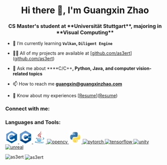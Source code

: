<h1 align="center">Hi there 👋, I'm Guangxin Zhao</h1>
<h3 align="center">CS Master's student at **Universität Stuttgart**, majoring in **Visual Computing**</h3>

- 🌱 I’m currently learning **`Vulkan`, `Diligent Engine`**

- 👨‍💻 All of my projects are available at [[github.com/as3ert](https://github.com/as3ert)]([github.com/as3ert](https://github.com/as3ert))

- 💬 Ask me about ****C/C++**, **Python**, **Java**, and computer vision-related topics**

- 📫 How to reach me **[guangxin@guangxinzhao.com](mailto:guangxin@guangxinzhao.com)**

- 📄 Know about my experiences [[Resume](http://resume.guangxinzhao.com)]([Resume](http://resume.guangxinzhao.com))

<h3 align="left">Connect with me:</h3>
<p align="left">
</p>

<h3 align="left">Languages and Tools:</h3>
<p align="left"> <a href="https://www.cprogramming.com/" target="_blank" rel="noreferrer"> <img src="https://raw.githubusercontent.com/devicons/devicon/master/icons/c/c-original.svg" alt="c" width="40" height="40"/> </a> <a href="https://www.w3schools.com/cpp/" target="_blank" rel="noreferrer"> <img src="https://raw.githubusercontent.com/devicons/devicon/master/icons/cplusplus/cplusplus-original.svg" alt="cplusplus" width="40" height="40"/> </a> <a href="https://www.java.com" target="_blank" rel="noreferrer"> <img src="https://raw.githubusercontent.com/devicons/devicon/master/icons/java/java-original.svg" alt="java" width="40" height="40"/> </a> <a href="https://opencv.org/" target="_blank" rel="noreferrer"> <img src="https://www.vectorlogo.zone/logos/opencv/opencv-icon.svg" alt="opencv" width="40" height="40"/> </a> <a href="https://www.python.org" target="_blank" rel="noreferrer"> <img src="https://raw.githubusercontent.com/devicons/devicon/master/icons/python/python-original.svg" alt="python" width="40" height="40"/> </a> <a href="https://pytorch.org/" target="_blank" rel="noreferrer"> <img src="https://www.vectorlogo.zone/logos/pytorch/pytorch-icon.svg" alt="pytorch" width="40" height="40"/> </a> <a href="https://www.tensorflow.org" target="_blank" rel="noreferrer"> <img src="https://www.vectorlogo.zone/logos/tensorflow/tensorflow-icon.svg" alt="tensorflow" width="40" height="40"/> </a> <a href="https://unity.com/" target="_blank" rel="noreferrer"> <img src="https://www.vectorlogo.zone/logos/unity3d/unity3d-icon.svg" alt="unity" width="40" height="40"/> </a> <a href="https://unrealengine.com/" target="_blank" rel="noreferrer"> <img src="https://raw.githubusercontent.com/kenangundogan/fontisto/036b7eca71aab1bef8e6a0518f7329f13ed62f6b/icons/svg/brand/unreal-engine.svg" alt="unreal" width="40" height="40"/> </a> </p>

<p><img align="left" src="https://github-readme-stats.vercel.app/api/top-langs?username=as3ert&show_icons=true&locale=en&layout=compact" alt="as3ert" /></p>

<p>&nbsp;<img align="center" src="https://github-readme-stats.vercel.app/api?username=as3ert&show_icons=true&locale=en" alt="as3ert" /></p>
